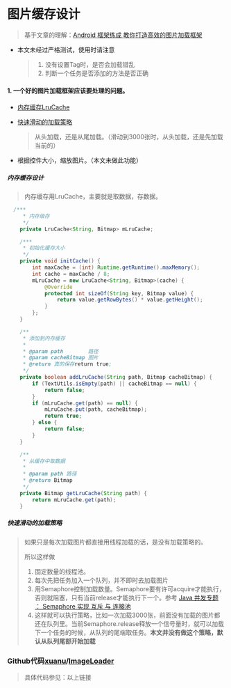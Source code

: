 # 图片缓存设计

> 基于文章的理解：[Android 框架练成 教你打造高效的图片加载框架](http://blog.csdn.net/lmj623565791/article/details/41874561)

- 本文未经过严格测试，使用时请注意

  > 1. 没有设置Tag时，是否会加载错乱
  > 2. 判断一个任务是否添加的方法是否正确

#### 1. 一个好的图片加载框架应该要处理的问题。

- [内存缓存LruCache](#内存缓存设计)  

- [快速滑动的加载策略](#快速滑动的加载策略)

  > 从头加载，还是从尾加载。（滑动到3000张时，从头加载，还是先加载当前的）

- 根据控件大小，缩放图片。（本文未做此功能）



##### 内存缓存设计<span id="内存缓存设计"></span>

> 内存缓存用LruCache，主要就是取数据，存数据。

```java
  /***
     * 内存级存
     */
    private LruCache<String, Bitmap> mLruCache;

    /***
     * 初始化缓存大小
     */
    private void initCache() {
        int maxCache = (int) Runtime.getRuntime().maxMemory();
        int cache = maxCache / 8;
        mLruCache = new LruCache<String, Bitmap>(cache) {
            @Override
            protected int sizeOf(String key, Bitmap value) {
                return value.getRowBytes() * value.getHeight();
            }
        };
    }

    /**
     * 添加到内存缓存
     *
     * @param path        路径
     * @param cacheBitmap 图片
     * @return 真的保存return true;
     */
    private boolean addLruCache(String path, Bitmap cacheBitmap) {
        if (TextUtils.isEmpty(path) || cacheBitmap == null) {
            return false;
        }
        if (mLruCache.get(path) == null) {
            mLruCache.put(path, cacheBitmap);
            return true;
        } else {
            return false;
        }
    }

    /**
     * 从缓存中取数据
     *
     * @param path 路径
     * @return Bitmap
     */
    private Bitmap getLruCache(String path) {
        return mLruCache.get(path);
    }
```

##### 快速滑动的加载策略<span id="快速滑动的加载策略"></span>

> 如果只是每次加载图片都直接用线程加载的话，是没有加载策略的。
>
> 所以这样做
>
> 1. 固定数量的线程池。
> 2. 每次先把任务加入一个队列，并不即时去加载图片
> 3. 用Semaphore控制加载数量。Semaphore要有许可acquire才能执行，否则就阻塞，只有当前release才能执行下一个。参考 [Java 并发专题 ： Semaphore 实现 互斥 与 连接池](http://blog.csdn.net/lmj623565791/article/details/26810813)
> 4. 这样就可以执行策略，比如一次加载3000张，前面没有加载的图片都还在队列里。当前Semaphore.release释放一个信号量时，就可以加载下一个任务的时候，从队列的尾端取任务。**本文并没有做这个策略，默认从队列尾部开始加载**



### Github代码[xuanu](https://github.com/xuanu)/[**ImageLoader**](https://github.com/xuanu/ImageLoader)

> 具体代码参见：以上链接 